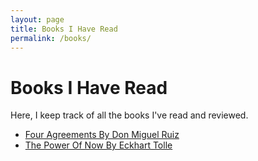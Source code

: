 ```yaml
---
layout: page
title: Books I Have Read
permalink: /books/
---
```


# Books I Have Read

Here, I keep track of all the books I've read and reviewed.

- [Four Agreements By Don Miguel Ruiz](./_posts/2024-10-18-four-agreements.md)
- [The Power Of Now By Eckhart Tolle](./_posts/2024-10-18-power-of-now.md)

